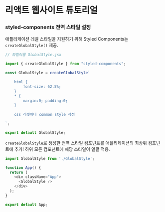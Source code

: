 # 리액트 웹사이트 튜토리얼

### styled-components 전역 스타일 설정

애플리케이션 레벨 스타일을 지원하기 위해 Styled Components는 `createGlobalStyle()` 제공.

```javascript
// 파일이름 GlobalStyle.jsx

import { createGlobalStyle } from "styled-components";

const GlobalStyle = createGlobalStyle`

    html {
        font-size: 62.5%;
    }
    * {
        margin:0; padding:0;
    }
    
    css 리셋이나 common style 작성

`;

export default GlobalStyle;
```

`createGlobalStyle`로 생성한 전역 스타일 컴포넌트를 애플리케이션의 최상위 컴포넌트에 추가! 하위 모든 컴포넌트에 해당 스타일이 일괄 적용.
```javascript
import GlobalStyle from './GlobalStyle';

function App() {
  return (
    <div className="App">
      <GlobalStyle />
    </div>
  );
}

export default App;
```
